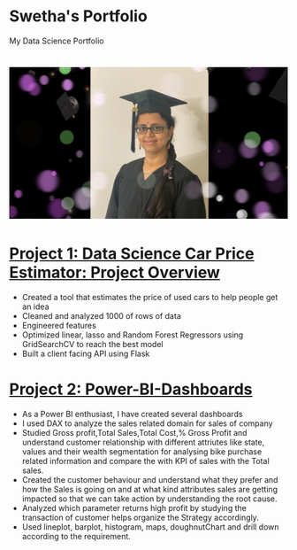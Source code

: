# Swetha's Portfolio
My Data Science Portfolio

# ![](/Images/Graduation%20pic.png)

# [Project 1: Data Science Car Price Estimator: Project Overview](https://github.com/SweHar/Car-Price-Prediction)
- Created a tool that estimates the price of used cars to help people get an idea
- Cleaned and analyzed 1000 of rows of data 
- Engineered features
- Optimized linear, lasso and Random Forest Regressors using GridSearchCV to reach the best model
- Built a client facing API using Flask

# [Project 2: Power-BI-Dashboards](https://github.com/SweHar/Power-BI-Dashboards)
- As a Power BI enthusiast, I have created several dashboards
- I used DAX to analyze the sales related domain for sales of company
- Studied Gross profit,Total Sales,Total Cost,% Gross Profit and understand customer relationship with different attriutes like state,
values and their wealth segmentation for analysing bike purchase related information and compare the with KPI of sales with the Total sales.
- Created the customer behaviour and understand what they prefer and how the Sales is going on and at what kind attributes sales are getting impacted 
so that we can take action by understanding the root cause.
- Analyzed which parameter returns high profit by studying the transaction of customer helps organize the Strategy accordingly.
- Used lineplot, barplot, histogram, maps, doughnutChart and drill down according to the requirement.
